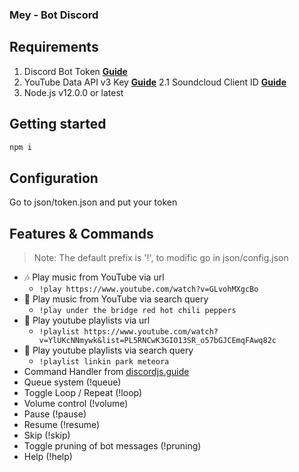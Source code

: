 ### Mey - Bot Discord

## Requirements

1. Discord Bot Token **[Guide](https://discordjs.guide/preparations/setting-up-a-bot-application.html#creating-your-bot)**
2. YouTube Data API v3 Key **[Guide](https://developers.google.com/youtube/v3/getting-started)**
 2.1 Soundcloud Client ID **[Guide](https://github.com/zackradisic/node-soundcloud-downloader)**
3. Node.js v12.0.0 or latest

## Getting started
```javascript
npm i
```


## Configuration

Go to json/token.json and put your token

## Features & Commands

> Note: The default prefix is '!', to modific go in json/config.json

* 🎶 Play music from YouTube via url
  * `!play https://www.youtube.com/watch?v=GLvohMXgcBo`
* 🔎 Play music from YouTube via search query
  * `!play under the bridge red hot chili peppers`
* 📃 Play youtube playlists via url
  * `!playlist https://www.youtube.com/watch?v=YlUKcNNmywk&list=PL5RNCwK3GIO13SR_o57bGJCEmqFAwq82c`
* 🔎 Play youtube playlists via search query
  * `!playlist linkin park meteora`
* Command Handler from [discordjs.guide](https://discordjs.guide/)
* Queue system (!queue)
* Toggle Loop / Repeat (!loop)
* Volume control (!volume)
* Pause (!pause)
* Resume (!resume)
* Skip (!skip)
* Toggle pruning of bot messages (!pruning)
* Help (!help)
